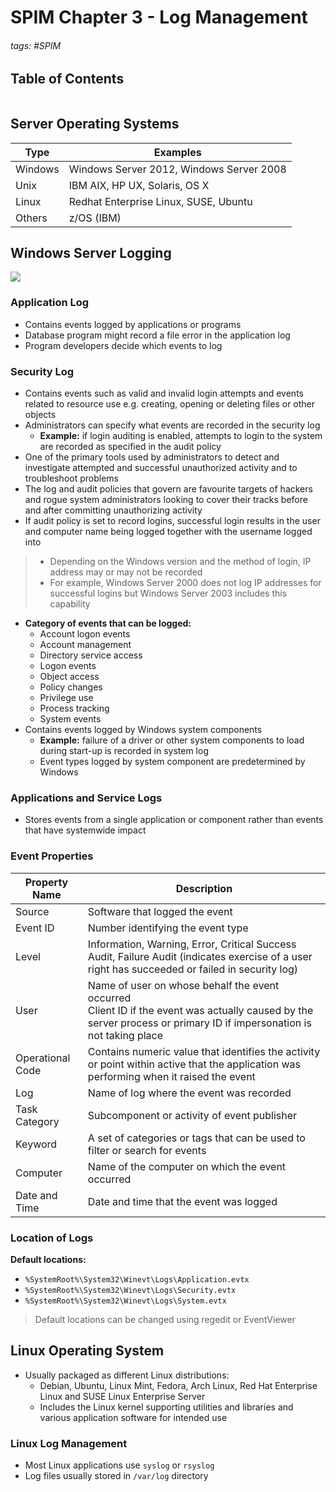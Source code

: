 # SPIM Chapter 3 - Log Management

###### tags: #SPIM 

## Table of Contents
```toc
```

## Server Operating Systems
| Type    | Examples                                 |
| ------- | ---------------------------------------- |
| Windows | Windows Server 2012, Windows Server 2008 |
| Unix    | IBM AIX, HP UX, Solaris, OS X            |
| Linux   | Redhat Enterprise Linux, SUSE, Ubuntu    |
| Others  | z/OS (IBM)                               |

## Windows Server Logging
![](https://i.imgur.com/u3s1Zhc.png)

### Application Log
- Contains events logged by applications or programs
- Database program might record a file error in the application log
- Program developers decide which events to log

### Security Log
- Contains events such as valid and invalid login attempts and events related to resource use e.g. creating, opening or deleting files or other objects
- Administrators can specify what events are recorded in the security log
	- **Example:** if login auditing is enabled, attempts to login to the system are recorded as specified in the audit policy
- One of the primary tools used by administrators to detect and investigate attempted and successful unauthorized activity and to troubleshoot problems
- The log and audit policies that govern are favourite targets of hackers and rogue system administrators looking to cover their tracks before and after committing unauthorizing activity
- If audit policy is set to record logins, successful login results in the user and computer name being logged together with the username logged into

> - Depending on the Windows version and the method of login, IP address may or may not be recorded
> - For example, Windows Server 2000 does not log IP addresses for successful logins but Windows Server 2003 includes this capability

- **Category of events that can be logged:**
	- Account logon events
	- Account management
	- Directory service access
	- Logon events
	- Object access
	- Policy changes
	- Privilege use
	- Process tracking
	- System events
- Contains events logged by Windows system components
	- **Example:** failure of a driver or other system components to load during start-up is recorded in system log
	- Event types logged by system component are predetermined by Windows

### Applications and Service Logs
- Stores events from a single application or component rather than events that have systemwide impact

### Event Properties
| Property Name    | Description                                                                                                                                                            |
| ---------------- | ---------------------------------------------------------------------------------------------------------------------------------------------------------------------- |
| Source           | Software that logged the event                                                                                                                                         |
| Event ID         | Number identifying the event type                                                                                                                                      |
| Level            | Information, Warning, Error, Critical Success Audit, Failure Audit (indicates exercise of a user right has succeeded or failed in security log)                        |
| User             | Name of user on whose behalf the event occurred<br>Client ID if the event was actually caused by the server process or primary ID if impersonation is not taking place |
| Operational Code | Contains numeric value that identifies the activity or point within active that the application was performing when it raised the event                                |
| Log              | Name of log where the event was recorded                                                                                                                               |
| Task Category    | Subcomponent or activity of event publisher                                                                                                                            |
| Keyword          | A set of categories or tags that can be used to filter or search for events                                                                                            |
| Computer         | Name of the computer on which the event occurred                                                                                                                       |
| Date and Time    | Date and time that the event was logged                                                                                                                                |

### Location of Logs
**Default locations:**
- `%SystemRoot%\System32\Winevt\Logs\Application.evtx`
- `%SystemRoot%\System32\Winevt\Logs\Security.evtx`
- `%SystemRoot%\System32\Winevt\Logs\System.evtx`

> Default locations can be changed using regedit or EventViewer

## Linux Operating System
- Usually packaged as different Linux distributions:
	- Debian, Ubuntu, Linux Mint, Fedora, Arch Linux, Red Hat Enterprise Linux and SUSE Linux Enterprise Server
	- Includes the Linux kernel supporting utilities and libraries and various application software for intended use

### Linux Log Management
- Most Linux applications use `syslog` or `rsyslog`
- Log files usually stored in `/var/log` directory
